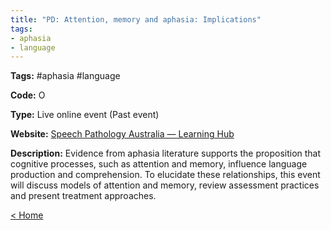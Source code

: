 ```yaml
---
title: "PD: Attention, memory and aphasia: Implications"
tags:
- aphasia
- language
---
```


<p><b>Tags:</b> #aphasia #language</p>
<p><b>Code:</b> O</p>
<p><b>Type:</b> Live online event (Past event)</p>
<p><b>Website:</b>
<a href="https://learninghub.speechpathologyaustralia.org.au/speechpathologyaust/2570-attention-memory-and-aphasia-evidence-interactions-and-implications-sep-2022/">Speech Pathology Australia — Learning Hub</a></p>

<p><b>Description:</b>
Evidence from aphasia literature supports the proposition that cognitive processes, such as attention and memory, influence language production and comprehension. To elucidate these relationships, this event will discuss models of attention and memory, review assessment practices and present treatment approaches.</p>

<p><a href="https://speechiegoodies.github.io/CPD-Vault">&lt; Home</a></p>